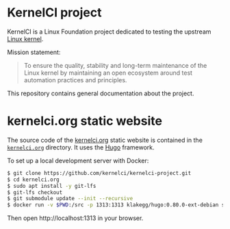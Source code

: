 KernelCI project
================

KernelCI is a Linux Foundation project dedicated to testing the upstream [Linux
kernel](https://kernel.org).

Mission statement:

> To ensure the quality, stability and long-term maintenance of the Linux
> kernel by maintaining an open ecosystem around test automation practices and
> principles.

This repository contains general documentation about the project.


kernelci.org static website
===========================

The source code of the [kernelci.org](https://kernelci.org) static website is
contained in the [`kernelci.org`](kernelci.org) directory.  It uses the
[Hugo](https://gohugo.io) framework.

To set up a local development server with Docker:

```sh
$ git clone https://github.com/kernelci/kernelci-project.git
$ cd kernelci.org
$ sudo apt install -y git-lfs
$ git-lfs checkout
$ git submodule update --init --recursive
$ docker run -v $PWD:/src -p 1313:1313 klakegg/hugo:0.80.0-ext-debian server -D
```

Then open http://localhost:1313 in your browser.
